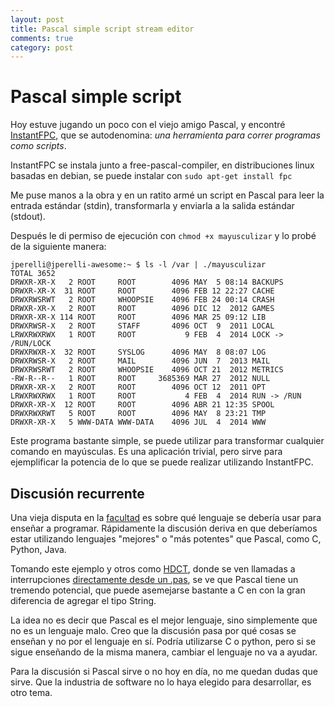 ```yaml
---
layout: post
title: Pascal simple script stream editor
comments: true
category: post
---
```


# Pascal simple script

Hoy estuve jugando un poco con el viejo amigo Pascal, y encontré [InstantFPC](http://wiki.freepascal.org/InstantFPC/), que se autodenomina: _una herramienta para correr programas como scripts_.

InstantFPC se instala junto a free-pascal-compiler, en distribuciones linux basadas en debian, se puede instalar con `sudo apt-get install fpc`

Me puse manos a la obra y en un ratito armé un script en Pascal para leer la entrada estándar (stdin), transformarla y enviarla a la salida estándar (stdout).

<script src="https://gist.github.com/jperelli/297ae7a994c97ab736cf.js"></script>

Después le di permiso de ejecución con `chmod +x mayusculizar` y lo probé de la siguiente manera:

    jperelli@jperelli-awesome:~ $ ls -l /var | ./mayusculizar
    TOTAL 3652
    DRWXR-XR-X   2 ROOT     ROOT        4096 MAY  5 08:14 BACKUPS
    DRWXR-XR-X  31 ROOT     ROOT        4096 FEB 12 22:27 CACHE
    DRWXRWSRWT   2 ROOT     WHOOPSIE    4096 FEB 24 00:14 CRASH
    DRWXR-XR-X   2 ROOT     ROOT        4096 DIC 12  2012 GAMES
    DRWXR-XR-X 114 ROOT     ROOT        4096 MAR 25 09:12 LIB
    DRWXRWSR-X   2 ROOT     STAFF       4096 OCT  9  2011 LOCAL
    LRWXRWXRWX   1 ROOT     ROOT           9 FEB  4  2014 LOCK -> /RUN/LOCK
    DRWXRWXR-X  32 ROOT     SYSLOG      4096 MAY  8 08:07 LOG
    DRWXRWSR-X   2 ROOT     MAIL        4096 JUN  7  2013 MAIL
    DRWXRWSRWT   2 ROOT     WHOOPSIE    4096 OCT 21  2012 METRICS
    -RW-R--R--   1 ROOT     ROOT     3685369 MAR 27  2012 NULL
    DRWXR-XR-X   2 ROOT     ROOT        4096 OCT 12  2011 OPT
    LRWXRWXRWX   1 ROOT     ROOT           4 FEB  4  2014 RUN -> /RUN
    DRWXR-XR-X  12 ROOT     ROOT        4096 ABR 21 12:35 SPOOL
    DRWXRWXRWT   5 ROOT     ROOT        4096 MAY  8 23:21 TMP
    DRWXR-XR-X   5 WWW-DATA WWW-DATA    4096 JUL  4  2014 WWW

Este programa bastante simple, se puede utilizar para transformar cualquier comando en mayúsculas. Es una aplicación trivial, pero sirve para ejemplificar la potencia de lo que se puede realizar utilizando InstantFPC.

## Discusión recurrente

Una vieja disputa en la [facultad](http://www.frlp.utn.edu.ar/) es sobre qué lenguaje se debería usar para enseñar a programar. Rápidamente la discusión deriva en que deberíamos estar utilizando lenguajes "mejores" o "más potentes" que Pascal, como C, Python, Java.

Tomando este ejemplo y otros como [HDCT](https://github.com/mxlian/hdct), donde se ven llamadas a interrupciones [directamente desde un .pas](https://github.com/mxlian/hdct/blob/master/CTFINAL.PAS#L340), se ve que Pascal tiene un tremendo potencial, que puede asemejarse bastante a C en con la gran diferencia de agregar el tipo String.

La idea no es decir que Pascal es el mejor lenguaje, sino simplemente que no es un lenguaje malo. Creo que la discusión pasa por qué cosas se enseñan y no por el lenguaje en sí. Podría utilizarse C o python, pero si se sigue enseñando de la misma manera, cambiar el lenguaje no va a ayudar.

Para la discusión si Pascal sirve o no hoy en día, no me quedan dudas que sirve. Que la industria de software no lo haya elegido para desarrollar, es otro tema.